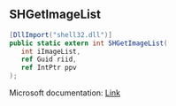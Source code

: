 ## SHGetImageList

```csharp
[DllImport("shell32.dll")]
public static extern int SHGetImageList(
   int iImageList,
   ref Guid riid,
   ref IntPtr ppv
);
```

Microsoft documentation: [Link](https://learn.microsoft.com/en-us/windows/win32/api/shellapi/nf-shellapi-shgetimagelist)
